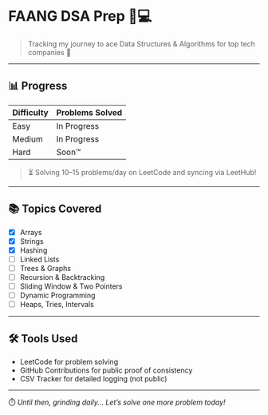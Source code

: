# FAANG DSA Prep 🧠💻

> Tracking my journey to ace Data Structures & Algorithms for top tech companies 🚀

---

## 📊 Progress

| Difficulty | Problems Solved |
|------------|------------------|
| Easy       | In Progress           |
| Medium     | In Progress      |
| Hard       | Soon™            |

> ⏳ Solving 10–15 problems/day on LeetCode and syncing via LeetHub!

---

## 📚 Topics Covered

- [x] Arrays
- [x] Strings
- [x] Hashing
- [ ] Linked Lists
- [ ] Trees & Graphs
- [ ] Recursion & Backtracking
- [ ] Sliding Window & Two Pointers
- [ ] Dynamic Programming
- [ ] Heaps, Tries, Intervals

---

## 🛠 Tools Used

- LeetCode for problem solving
- GitHub Contributions for public proof of consistency
- CSV Tracker for detailed logging (not public)

---


⏱️ _Until then, grinding daily... Let’s solve one more problem today!_
